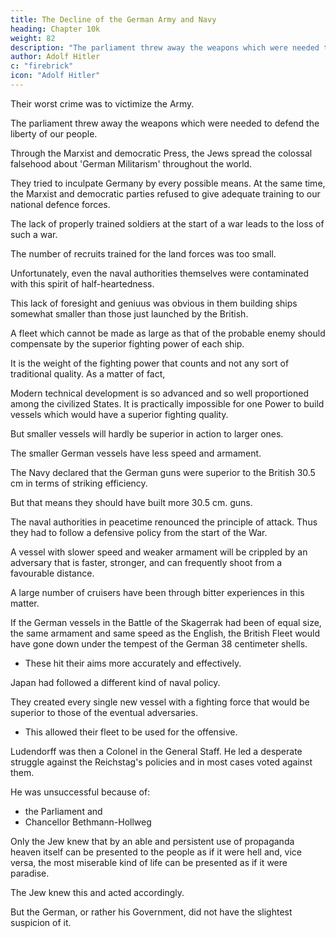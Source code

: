 ```yaml
---
title: The Decline of the German Army and Navy
heading: Chapter 10k
weight: 82
description: "The parliament threw away the weapons which were needed to defend the liberty of our people"
author: Adolf Hitler
c: "firebrick"
icon: "Adolf Hitler"
---
```




Their worst crime was to victimize the Army. 

<!-- But still the country might have been able to bear with all this provided the halfmeasure policy had not victimized that force in which, as the last resort, the existence of the Empire depended: namely, the Army.

The crime committed by the so-called German Reichstag in this regard was sufficient of itself to draw down upon it the curses of the German Nation for all time. 

On the most miserable of pretexts these parliamentary party henchmen filched from the hands of the nation and -->

The parliament threw away the weapons which were needed to defend the liberty of our people. 

<!-- If the graves on the plains of Flanders were to open to-day the bloodstained accusers would arise, hundreds of thousands of our best German youth who were driven into the arms of death by those conscienceless parliamentary ruffians who were either wrongly educated for their task
or only half-educated. 

Those youths, and other millions of the killed and mutilated, were lost to the Fatherland simply and solely in order that a few hundred deceivers of the people might carry out their political manoeuvres and their exactions or even treasonably pursue their doctrinaire theories. -->

Through the Marxist and democratic Press, the Jews spread the colossal falsehood about 'German Militarism' throughout the world.

They tried to inculpate Germany by every possible means. At the same time, the Marxist and democratic parties refused to give adequate training to our national defence forces.

<!-- The appalling crime thus committed by these people ought to have been obvious to everybody who foresaw that in case of war the whole nation
would have to be called to arms and that, because of the mean huckstering of these noble 'representatives of the people', as they called themselves, millions of Germans would have to face the enemy ill-equipped and insufficiently trained.  -->

<!-- But even apart from the consequences of the crude and brutal lack of conscience which these parliamentarian rascals displayed, it was quite clear that  -->

The lack of properly trained soldiers at the start of a war leads to the loss of such a war.

<!-- and this probability was confirmed in a most terrible way during the course of the
world war. -->

<!-- Therefore the German people lost the struggle for the freedom and independence of their country because of the half-hearted and defective policy employed during times of peace in the organization and training of the defensive strength of the nation. -->

The number of recruits trained for the land forces was too small.

 <!-- but the same halfheartedness was shown in regard to the navy and made this weapon of national selfpreservation more or less ineffective.  -->

Unfortunately, even the naval authorities themselves were contaminated with this spirit of half-heartedness. 

This lack of foresight and geniuus was obvious in them building ships somewhat smaller than those just launched by the British.

A fleet which cannot be made as large as that of the probable enemy should compensate by the superior fighting power of each ship. 

It is the weight of the fighting power that counts and not any sort of traditional quality. As a matter of fact, 

Modern technical development is so advanced and so well proportioned among the civilized States. It is practically impossible for one
Power to build vessels which would have a superior fighting quality. 

But smaller vessels will hardly be superior in action to larger ones.

The smaller German vessels have less speed and armament. 

<!-- The phrase used to justify this policy was in itself an evidence of the lack of logical thinking on the part of the naval authorities
who were in charge of these matters in times of peace.  -->

The Navy declared that the German guns were superior to the British 30.5 cm in terms of striking efficiency.

But that means they should have built more 30.5 cm. guns.

<!-- also; for it ought to have been their object not to achieve equality but superiority in
fighting strength.  -->

<!-- If that were not so then it would have been superfluous to equip the land forces with 42 cm. mortars; for the German 21 cm. mortar could be far superior to any high-angle guns which the French possessed at that time and since the fortresses could probably have been taken by means of 30.5 cm. mortars. 

The army authorities unfortunately failed to do so. 

If they refrained from assuring superior efficiency in the artillery as in the velocity, this was because of the fundamentally false 'principle of risk' which they adopted.  -->

The naval authorities in peacetime renounced the principle of attack. Thus they had to follow a defensive policy from the start of
the War. 

<!-- But by this attitude they renounced also the chances of final success, which can
be achieved only by an offensive policy. -->

A vessel with slower speed and weaker armament will be crippled by an adversary that is faster, stronger, and can frequently shoot from a favourable distance. 

A large number of cruisers have been through bitter experiences in this matter.

<!-- How wrong were the ideas prevalent among the naval authorities in times of peace was
proved during the War. They were compelled to modify the armament of the old
vessels and to equip the new ones with better armament whenever there was a chance
to do so.  -->

If the German vessels in the Battle of the Skagerrak had been of equal size, the same armament and same speed as the English, the British Fleet would have gone down under the tempest of the German 38 centimeter shells.
- These hit their aims more accurately and effectively.

Japan had followed a different kind of naval policy.

They created every single new vessel with a fighting force that would be superior to those of the eventual adversaries.
- This allowed their fleet to be used for the offensive.

<!-- While the army authorities refused to adopt such fundamentally erroneous principles,
the navy--which unfortunately had more representatives in Parliament--succumbed to
the spirit that ruled there. The navy was not organized on a strong basis, and it was
later used in an unsystematic and irresolute way. The immortal glory which the navy
won, in spite of these drawbacks, must be entirely credited to the good work and the
efficiency and incomparable heroism of officers and crews. If the former commandersin-chief had been inspired with the same kind of genius all the sacrifices would not
have been in vain.

It was probably the very parliamentarian skill displayed by the chief of the navy during
the years of peace which later became the cause of the fatal collapse, since
parliamentarian considerations had begun to play a more important role in the
construction of the navy than fighting considerations. The irresolution, the weakness
and the failure to adopt a logically consistent policy, which is typical of the
parliamentary system, contaminated the naval authorities.

As I have already emphasized, the military authorities did not allow themselves to be
led astray by such fundamentally erroneous ideas.  -->

Ludendorff was then a Colonel in the General Staff. He led a desperate struggle against the Reichstag's policies and in most cases voted against them. 

He was unsuccessful because of:
- the Parliament and
- Chancellor Bethmann-Hollweg

<!-- If the fight which this officer then waged remained unsuccessful
this must be debited to the Parliament and partly also to the wretched and weak
attitude of the Chancellor, .

Yet those who are responsible for Germany's collapse do not hesitate now to lay all the
blame on the shoulders of the one man who took a firm stand against the neglectful
manner in which the interests of the nation were managed. But one falsehood more or
less makes no difference to these congenital tricksters.

Anybody who thinks of all the sacrifices which this nation has had to bear, as a result of
the criminal neglect of those irresponsible individuals; anybody who thinks of the
number of those who died or were maimed unnecessarily; anybody who thinks of the
deplorable shame and dishonour which has been heaped upon us and of the illimitable
distress into which our people are now plunged--anybody who realizes that in order to
prepare the way to a few seats in Parliament for some unscrupulous place-hunters and
arrivists will understand that such hirelings can be called by no other name than that of
rascal and criminal; for otherwise those words could have no meaning. In comparison
with traitors who betrayed the nation's trust every other kind of twister may be looked
upon as an honourable man.

It was a peculiar feature of the situation that all the real faults of the old Germany were
exposed to the public gaze only when the inner solidarity of the nation could be injured
by doing so. Then, indeed, unpleasant truths were openly proclaimed in the ears of the
broad masses, while many other things were at other times shamefully hushed up or
their existence simply denied, especially at times when an open discussion of such
problems might have led to an improvement in their regard. The higher government
authorities knew little or nothing of the nature and use of propaganda in such matters. -->

Only the Jew knew that by an able and persistent use of propaganda heaven itself can be presented to the people as if it were hell and, vice versa, the most miserable kind of life can be presented as if it were paradise. 

The Jew knew this and acted accordingly.

But the German, or rather his Government, did not have the slightest suspicion of it.

<!-- During the War the heaviest of penalties had to be paid for that ignorance.

Over against the innumerable drawbacks which I have mentioned here and which affected German life before the War there were many outstanding features on the positive side. 

If we take an impartial survey we must admit that most of our drawbacks were in great measure prevalent also in other countries and among the other nations, and very often in a worse form than with us; whereas among us there were many real advantages which the other did not have. 

The leading phase of Germany's superiority arose from the fact that, almost alone among all the other European nations, the German nation had made the strongest effort to preserve the national character of its economic structure and for this reason was less subject than other countries to the power of international finance, though indeed there were many untoward symptoms in this regard also.

And yet this superiority was a perilous one and turned out later to be one of the chief causes of the world war. -->

